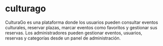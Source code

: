 # culturago
CulturaGo es una plataforma donde los usuarios pueden consultar eventos culturales, reservar plazas, marcar eventos como favoritos y gestionar sus reservas. Los administradores pueden gestionar eventos, usuarios, reservas y categorías desde un panel de administración.
